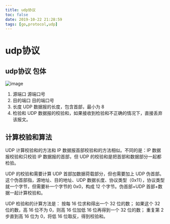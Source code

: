 ```yaml
---
title: udp协议
toc: false
date: 2019-10-22 21:28:59
tags: [go,protocol,udp]
---
```


# udp协议

## udp协议 包体
![image](C5DAEAF2697B45D6927F108780C6324E)
1. 源端口 源端口号
1. 目的端口 目的端口号
1. 长度 UDP 数据报的长度，包含首部，最小为 8
1. 检验和 UDP 数据报的校验和，如果接收到检验和不正确的情况下，直接丢弃该报文。

## 计算校验和算法

UDP 计算校验和的方法和 IP 数据报首部校验和的方法相似。不同的是：IP 数据报校验和只校验 IP 数据报的首部，但 UDP 的校验和是把首部和数据部分一起都检验。

UDP 的校验和需要计算 UDP 首部加数据荷载部分，但也需要加上 UDP 伪首部。这个伪首部指，源地址、目的地址、UDP 数据长度、协议类型（0x11），协议类型就一个字节，但需要补一个字节的 0x0，构成 12 个字节。伪首部+UDP 首部+数据一起计算校验和。

UDP 检验和的计算方法是：
按每 16 位求和得出一个 32 位的数；
如果这个 32 位的数，高 16 位不为 0，则高 16 位加低 16 位再得到一个 32 位的数；
重复第 2 步直到高 16 位为 0，将低 16 位取反，得到校验和。